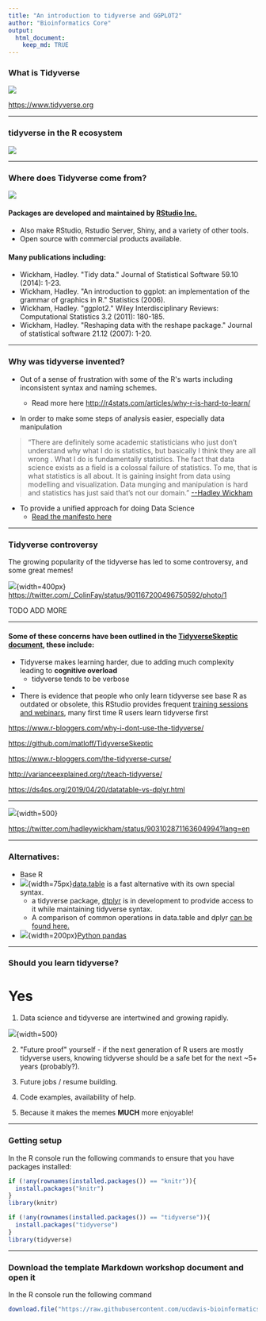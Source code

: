 ```yaml
---
title: "An introduction to tidyverse and GGPLOT2"
author: "Bioinformatics Core"
output: 
  html_document:
    keep_md: TRUE
---
```



### What is Tidyverse

![](./Intro_to_tidyverse_and_ggplot2_images//whatistidyverse.png)

<https://www.tidyverse.org>

***

### tidyverse in the R ecosystem

![](./Intro_to_tidyverse_and_ggplot2_images/tidyverse_place.png)

***

### Where does Tidyverse come from?

![](./Intro_to_tidyverse_and_ggplot2_images//RSTUDIO.png)


#### Packages are developed and maintained by [RStudio Inc.](https://rstudio.com/) 
* Also make RStudio, Rstudio Server, Shiny, and a variety of other tools.
* Open source with commercial products available. 

#### Many publications including:
* Wickham, Hadley. "Tidy data." Journal of Statistical Software 59.10 (2014): 1-23.
* Wickham, Hadley. "An introduction to ggplot: an implementation of the grammar of graphics in R." Statistics (2006).
* Wickham, Hadley. "ggplot2." Wiley Interdisciplinary Reviews: Computational Statistics 3.2 (2011): 180-185. 
* Wickham, Hadley. "Reshaping data with the reshape package." Journal of statistical software 21.12 (2007): 1-20.

***

### Why was tidyverse invented?

* Out of a sense of frustration with some of the R's warts including inconsistent syntax and naming schemes.
  * Read more here <http://r4stats.com/articles/why-r-is-hard-to-learn/> 

* In order to make some steps of analysis easier, especially data manipulation

>“There are definitely some academic statisticians who just don’t understand why what I do is statistics, but basically I think they are all wrong . What I do is fundamentally statistics. The fact that data science exists as a field is a colossal failure of statistics. To me, that is what statistics is all about. It is gaining insight from data using modelling and visualization. Data munging and manipulation is hard and statistics has just said that’s not our domain.”
> [--Hadley Wickham](https://priceonomics.com/hadley-wickham-the-man-who-revolutionized-r/)

* To provide a unified approach for doing Data Science 
  * [Read the manifesto here](https://tidyverse.tidyverse.org/articles/manifesto.html)

***

### Tidyverse controversy

The growing popularity of the tidyverse has led to some controversy, and some great memes!

![](./Intro_to_tidyverse_and_ggplot2_images/civil_war_meme.jpg){width=400px}
<https://twitter.com/_ColinFay/status/901167200496750592/photo/1>

TODO ADD MORE

***

#### Some of these concerns have been outlined in the [TidyverseSkeptic document](https://github.com/matloff/TidyverseSkeptic), these include:

* Tidyverse makes learning harder, due to adding much complexity leading to **cognitive overload**
  * tidyverse tends to be verbose
*
* There is evidence that people who only learn tidyverse see base R as outdated or obsolete, this 
RStudio provides frequent [training sessions and webinars](https://resources.rstudio.com/webinars), many first time R users learn tidyverse first 



<https://www.r-bloggers.com/why-i-dont-use-the-tidyverse/>

<https://github.com/matloff/TidyverseSkeptic>

<https://www.r-bloggers.com/the-tidyverse-curse/>

<http://varianceexplained.org/r/teach-tidyverse/>

<https://ds4ps.org/2019/04/20/datatable-vs-dplyr.html>

*** 



![](./Intro_to_tidyverse_and_ggplot2_images/use_both_meme.png){width=500}

https://twitter.com/hadleywickham/status/903102871163604994?lang=en

***

### Alternatives:

* Base R
* ![](./Intro_to_tidyverse_and_ggplot2_images/data.table.png){width=75px}[data.table](https://github.com/Rdatatable/data.table/wiki) is a fast alternative with its own special syntax.
  * a tidyverse package, [dtplyr](https://github.com/tidyverse/dtplyr) is in development to prodvide access to it while maintaining tidyverse syntax.
  * A comparison of common operations in data.table and dplyr [can be found here.](https://atrebas.github.io/post/2019-03-03-datatable-dplyr/)
* ![](./Intro_to_tidyverse_and_ggplot2_images/pandas_logo.png){width=200px}[Python pandas](https://pandas.pydata.org/) 


***
### Should you learn tidyverse?

# Yes

1) Data science and tidyverse are intertwined and growing rapidly.

![](./Intro_to_tidyverse_and_ggplot2_images/popularity.png){width=500}

2) "Future proof" yourself - if the next generation of R users are mostly tidyverse users, knowing tidyverse should be a safe bet for the next ~5+ years (probably?).

3) Future jobs / resume building.

4) Code examples, availability of help.

5) Because it makes the memes **MUCH** more enjoyable!

***

### Getting setup

In the R console run the following commands to ensure that you have packages installed:


```r
if (!any(rownames(installed.packages()) == "knitr")){
  install.packages("knitr")
}
library(knitr)

if (!any(rownames(installed.packages()) == "tidyverse")){
  install.packages("tidyverse")
}
library(tidyverse)
```

***

### Download the template Markdown workshop document and open it

In the R console run the following command

```r
download.file("https://raw.githubusercontent.com/ucdavis-bioinformatics-training/2019-Winter-Bioinformatics_Command_Line_and_R_Prerequisites_Workshop/master/Intro_to_R/Intro2R/Intro_to_tidyverse_and_ggplot2.Rmd", "Intro_to_tidyverse_and_ggplot2.Rmd")
```

